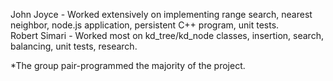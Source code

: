 John Joyce - Worked extensively on implementing range search, nearest neighbor, node.js application, persistent C++ program,  unit tests.   
Robert Simari - Worked most on kd_tree/kd_node classes, insertion, search, balancing, unit tests, research.  

*The group pair-programmed the majority of the project. 
